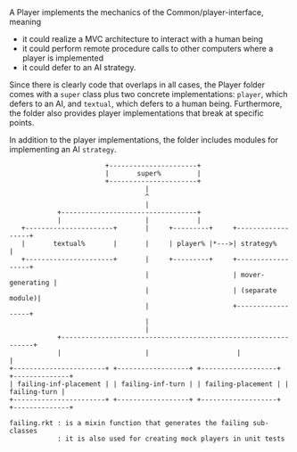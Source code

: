 ## 

A Player implements the mechanics of the Common/player-interface, meaning 

- it could realize a MVC architecture to interact with a human being 
- it could perform remote procedure calls to other computers where a player
  is implemented 
- it could defer to an AI strategy. 

Since there is clearly code that overlaps in all cases, the Player folder
comes with a `super` class plus two concrete implementations: `player`, 
which defers to an AI, and `textual`, which defers to a human being. 
Furthermore, the folder also provides player implementations that break at
specific points.

In addition to the player implementations, the folder includes modules for
implementing an AI `strategy`. 

```
                        +----------------------+
                        |       super%         |
                        +----------------------+
                                  |
                                  ^
                                  |
            +----------------------------------+
            |                     |            |
   +----------------------+       |     +---------+     +------------------+
   |       textual%       |       |     | player% |*--->| strategy%        |
   +----------------------+       |     +---------+     +------------------+
                                  |                     | mover-generating |
                                  |                     | (separate module)|
                                  |                     +------------------+
                                  |             
                                  |             
            +---------------------------------------------------------------+
            |                     |                      |                  |
+-----------------------+ +------------------+ +-------------------+ +--------------+
| failing-inf-placement | | failing-inf-turn | | failing-placement | | failing-turn |
+-----------------------+ +------------------+ +-------------------+ +--------------+        

failing.rkt : is a mixin function that generates the failing sub-classes
            : it is also used for creating mock players in unit tests 
```
